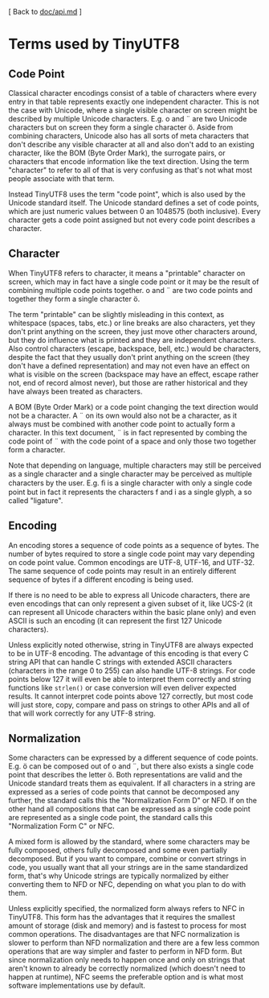 [ Back to [doc/api.md](api.md) ]

Terms used by TinyUTF8
======================

Code Point
----------

Classical character encodings consist of a table of characters where every entry in that table represents exactly one independent character. This is not the case with Unicode, where a single visible character on screen might be described by multiple Unicode characters. E.g. o and ¨ are two Unicode characters but on screen they form a single character ö. Aside from combining characters, Unicode also has all sorts of meta characters that don't describe any visible character at all and also don't add to an existing character, like the BOM (Byte Order Mark), the surrogate pairs, or characters that encode information like the text direction. Using the term "character" to refer to all of that is very confusing as that's not what most people associate with that term.

Instead TinyUTF8 uses the term "code point", which is also used by the Unicode standard itself. The Unicode standard defines a set of code points, which are just numeric values between 0 an 1048575 (both inclusive). Every character gets a code point assigned but not every code point describes a character.


Character
---------

When TinyUTF8 refers to character, it means a "printable" character on screen, which may in fact have a single code point or it may be the result of combining multiple code points together. o and ¨ are two code points and together they form a single character ö.

The term "printable" can be slightly misleading in this context, as whitespace (spaces, tabs, etc.) or line breaks are also characters, yet they don't print anything on the screen, they just move other characters around, but they do influence what is printed and they are independent characters. Also control characters (escape, backspace, bell, etc.) would be characters, despite the fact that they usually don't print anything on the screen (they don't have a defined representation) and may not even have an effect on what is visible on the screen (backspace may have an effect, escape rather not, end of record almost never), but those are rather historical and they have always been treated as characters.

A BOM (Byte Order Mark) or a code point changing the text direction would not be a character. A ¨ on its own would also not be a character, as it always must be combined with another code point to actually form a character. In this text document, ¨ is in fact represented by combing the code point of ¨ with the code point of a space and only those two together form a character.

Note that depending on language, multiple characters may still be perceived as a single character and a single character may be perceived as multiple characters by the user. E.g. ﬁ is a single character with only a single code point but in fact it represents the characters f and i as a single glyph, a so called "ligature".


Encoding
--------

An encoding stores a sequence of code points as a sequence of bytes. The number of bytes required to store a single code point may vary depending on code point value. Common encodings are UTF-8, UTF-16, and UTF-32. The same sequence of code points may result in an entirely different sequence of bytes if a different encoding is being used.

If there is no need to be able to express all Unicode characters, there are even encodings that can only represent a given subset of it, like UCS-2 (it can represent all Unicode characters within the basic plane only) and even ASCII is such an encoding (it can represent the first 127 Unicode characters).

Unless explicitly noted otherwise, string in TinyUTF8 are always expected to be in UTF-8 encoding. The advantage of this encoding is that every C string API that can handle C strings with extended ASCII characters (characters in the range 0 to 255) can also handle UTF-8 strings. For code points below 127 it will even be able to interpret them correctly and string functions like `strlen()` or case conversion will even deliver expected results. It cannot interpret code points above 127 correctly, but most code will just store, copy, compare and pass on strings to other APIs and all of that will work correctly for any UTF-8 string.


Normalization
-------------

Some characters can be expressed by a different sequence of code points. E.g. ö can be composed out of o and ¨, but there also exists a single code point that describes the letter ö. Both representations are valid and the Unicode standard treats them as equivalent. If all characters in a string are expressed as a series of code points that cannot be decomposed any further, the standard calls this the "Normalization Form D" or NFD. If on the other hand all compositions that can be expressed as a single code point are represented as a single code point, the standard calls this "Normalization Form C" or NFC.

A mixed form is allowed by the standard, where some characters may be fully composed, others fully decomposed and some even partially decomposed. But if you want to compare, combine or convert strings in code, you usually want that all your strings are in the same standardized form, that's why Unicode strings are typically normalized by either converting them to NFD or NFC, depending on what you plan to do with them.

Unless explicitly specified, the normalized form always refers to NFC in TinyUTF8. This form has the advantages that it requires the smallest amount of storage (disk and memory) and is fastest to process for most common operations. The disadvantages are that NFC normalization is slower to perform than NFD normalization and there are a few less common operations that are way simpler and faster to perform in NFD form. But since normalization only needs to happen once and only on strings that aren't known to already be correctly normalized (which doesn't need to happen at runtime), NFC seems the preferable option and is what most software implementations use by default.